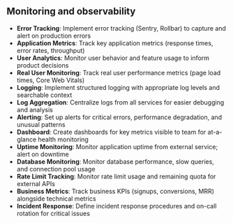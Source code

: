 ## Monitoring and observability

- **Error Tracking**: Implement error tracking (Sentry, Rollbar) to capture and alert on production errors
- **Application Metrics**: Track key application metrics (response times, error rates, throughput)
- **User Analytics**: Monitor user behavior and feature usage to inform product decisions
- **Real User Monitoring**: Track real user performance metrics (page load times, Core Web Vitals)
- **Logging**: Implement structured logging with appropriate log levels and searchable context
- **Log Aggregation**: Centralize logs from all services for easier debugging and analysis
- **Alerting**: Set up alerts for critical errors, performance degradation, and unusual patterns
- **Dashboard**: Create dashboards for key metrics visible to team for at-a-glance health monitoring
- **Uptime Monitoring**: Monitor application uptime from external service; alert on downtime
- **Database Monitoring**: Monitor database performance, slow queries, and connection pool usage
- **Rate Limit Tracking**: Monitor rate limit usage and remaining quota for external APIs
- **Business Metrics**: Track business KPIs (signups, conversions, MRR) alongside technical metrics
- **Incident Response**: Define incident response procedures and on-call rotation for critical issues
